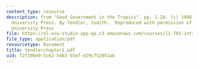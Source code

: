 ```yaml
---
content_type: resource
description: from "Good Government in the Tropics". pp. 1-20. (c) 1998 The Johns Hopkins
  University Press. By Tendler, Judith.  Reproduced with permission of The Johns Hopkins
  University Press
file: https://ol-ocw-studio-app-qa.s3.amazonaws.com/courses/11-701-introduction-to-planning-institutional-processes-in-developing-countries-fall-2003/f2f398e95c62546355efd29cf52051ab_tendlerchapter1.pdf
file_type: application/pdf
resourcetype: Document
title: tendlerchapter1.pdf
uid: f2f398e9-5c62-5463-55ef-d29cf52051ab
---
```

